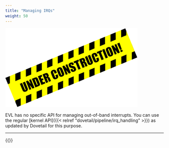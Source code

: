 ```yaml
---
title: "Managing IRQs"
weight: 50
---
```


![Alt text](/images/wip.png "To be continued")

EVL has no specific API for managing out-of-band interrupts. You can
use the regular [kernel API]({{< relref
"dovetail/pipeline/irq_handling" >}}) as updated by Dovetail for
this purpose.

---

{{<lastmodified>}}
